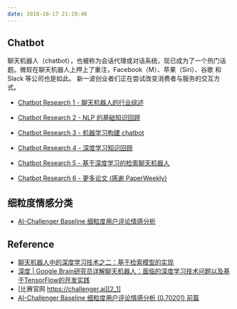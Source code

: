 ```yaml
---
date: 2018-10-17 21:19:48
---
```


## Chatbot

                聊天机器人（chatbot），也被称为会话代理或对话系统，现已成为了一个热门话题。微软在聊天机器人上押上了重注，Facebook（M）、苹果（Siri）、谷歌 和 Slack 等公司也是如此。 新一波创业者们正在尝试改变消费者与服务的交互方式。

- [Chatbot Research 1 - 聊天机器人的行业综述][bot1]

- [Chatbot Research 2 - NLP 的基础知识回顾][bot2]

- [Chatbot Research 3 - 机器学习构建 chatbot][bot3]

- [Chatbot Research 4 - 深度学习知识回顾][bot4]

- [Chatbot Research 5 - 基于深度学习的检索聊天机器人][bot5]

- [Chatbot Research 6 - 更多论文 (感谢 PaperWeekly)][bot6]

[0]: /chatbot
[bot1]: /2019/08/11/chatbot-research1/
[bot2]: /2019/08/12/chatbot-research2/
[bot3]: /2019/08/13/chatbot-research3/
[bot4]: /2019/08/14/chatbot-research4/
[bot5]: /2019/08/15/chatbot-research5/
[bot6]: /2019/08/16/chatbot-research6/

## 细粒度情感分类

- [AI-Challenger Baseline 细粒度用户评论情感分析][2_2]

## Reference

- [聊天机器人中的深度学习技术之二：基于检索模型的实现][5_1]
- [深度 | Google Brain研究员详解聊天机器人：面临的深度学习技术问题以及基于TensorFlow的开发实践][5_2]
- [比赛官网 https://challenger.ai][2_1]
- [AI-Challenger Baseline 细粒度用户评论情感分析 (0.70201) 前篇][2_1]

[5_1]: http://www.jeyzhang.com/deep-learning-for-chatbots-2.html
[5_2]: http://www.10tiao.com/html/162/201607/2650716717/1.html

[2_1]: https://challenger.ai/competition/fsauor2018
[2_2]: https://zhuanlan.zhihu.com/p/47207009